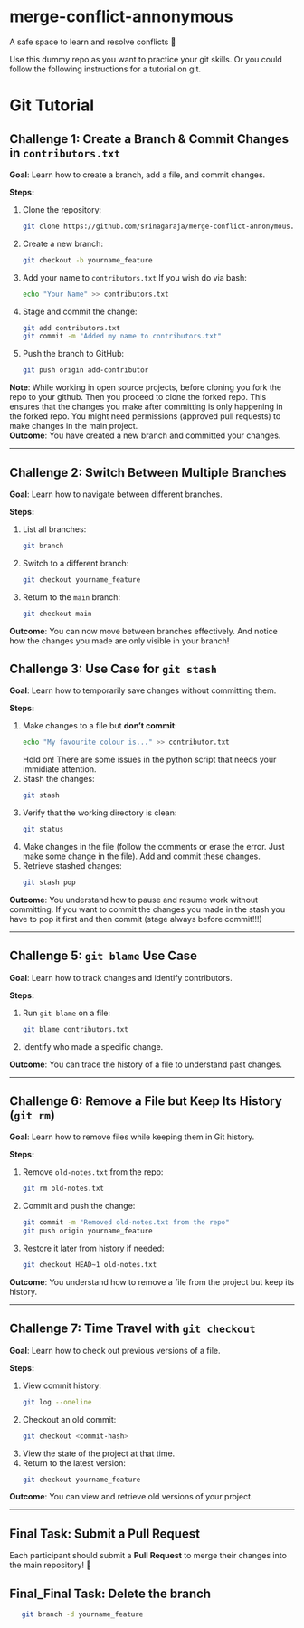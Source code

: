 # merge-conflict-annonymous
A safe space to learn and resolve conflicts 🧘

Use this dummy repo as you want to practice your git skills. Or you could follow the following instructions for a tutorial on git.

# Git Tutorial

## Challenge 1: Create a Branch & Commit Changes in `contributors.txt`

**Goal**: Learn how to create a branch, add a file, and commit changes.

**Steps:**

1. Clone the repository:
   ```bash
   git clone https://github.com/srinagaraja/merge-conflict-annonymous.git
   ```
2. Create a new branch:
   ```bash
   git checkout -b yourname_feature
   ```
3. Add your name to `contributors.txt` If you wish do via bash:
   ```bash
   echo "Your Name" >> contributors.txt
   ```
4. Stage and commit the change:
   ```bash
   git add contributors.txt
   git commit -m "Added my name to contributors.txt"
   ```
5. Push the branch to GitHub:
   ```bash
   git push origin add-contributor
   ```
**Note**: While working in open source projects, before cloning you fork the repo to your github. Then you proceed to clone the forked repo. This ensures that the changes you make after committing is only happening in the forked repo. You might need permissions (approved pull requests) to make changes in the main project.  
**Outcome**: You have created a new branch and committed your changes.

---

## Challenge 2: Switch Between Multiple Branches

**Goal**: Learn how to navigate between different branches.

**Steps:**

1. List all branches:
   ```bash
   git branch
   ```
2. Switch to a different branch:
   ```bash
   git checkout yourname_feature
   ```
3. Return to the `main` branch:
   ```bash
   git checkout main
   ```

**Outcome**: You can now move between branches effectively. And notice how the changes you made are only visible in your branch!


## Challenge 3: Use Case for `git stash`

**Goal**: Learn how to temporarily save changes without committing them.

**Steps:**

1. Make changes to a file but **don’t commit**:
   ```bash
   echo "My favourite colour is..." >> contributor.txt
   ```
   Hold on! There are some issues in the python script that needs your immidiate attention. 
2. Stash the changes:
   ```bash
   git stash
   ```
3. Verify that the working directory is clean:
   ```bash
   git status
   ```
4. Make changes in the file (follow the comments or erase the error. Just make some change in the file). Add and commit these changes.
4. Retrieve stashed changes:
   ```bash
   git stash pop
   ```

**Outcome**: You understand how to pause and resume work without committing. If you want to commit the changes you made in the stash you have to pop it first and then commit (stage always before commit!!!)

---

## Challenge 5: `git blame` Use Case

**Goal**: Learn how to track changes and identify contributors.

**Steps:**

1. Run `git blame` on a file:
   ```bash
   git blame contributors.txt
   ```
2. Identify who made a specific change.


**Outcome**: You can trace the history of a file to understand past changes.

---

## Challenge 6: Remove a File but Keep Its History (`git rm`)

**Goal**: Learn how to remove files while keeping them in Git history.

**Steps:**

1. Remove `old-notes.txt` from the repo:
   ```bash
   git rm old-notes.txt
   ```
2. Commit and push the change:
   ```bash
   git commit -m "Removed old-notes.txt from the repo"
   git push origin yourname_feature
   ```
3. Restore it later from history if needed:
   ```bash
   git checkout HEAD~1 old-notes.txt
   ```

**Outcome**: You understand how to remove a file from the project but keep its history.

---

## Challenge 7: Time Travel with `git checkout`

**Goal**: Learn how to check out previous versions of a file.

**Steps:**

1. View commit history:
   ```bash
   git log --oneline
   ```
2. Checkout an old commit:
   ```bash
   git checkout <commit-hash>
   ```
3. View the state of the project at that time.
4. Return to the latest version:
   ```bash
   git checkout yourname_feature
   ```

**Outcome**: You can view and retrieve old versions of your project.

---


## Final Task: Submit a Pull Request

Each participant should submit a **Pull Request** to merge their changes into the main repository! 🚀

## Final_Final Task: Delete the branch
```bash
   git branch -d yourname_feature

   ```



